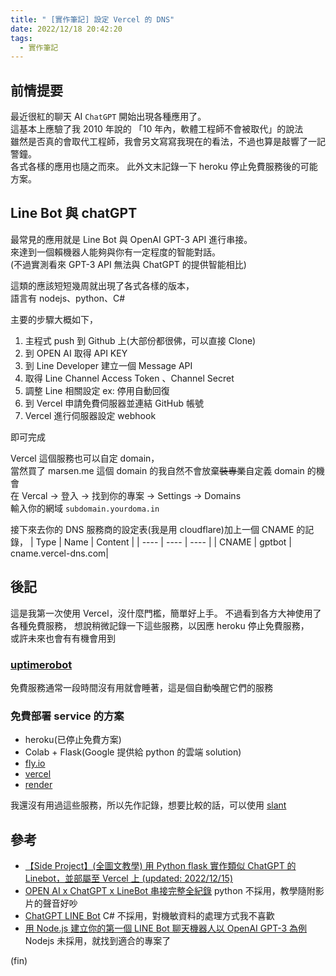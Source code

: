 ```yaml
---
title: " [實作筆記] 設定 Vercel 的 DNS"
date: 2022/12/18 20:42:20
tags:
  - 實作筆記
---
```


## 前情提要

最近很紅的聊天 AI `ChatGPT` 開始出現各種應用了。  
這基本上應驗了我 2010 年說的 「10 年內，軟體工程師不會被取代」的說法  
雖然是否真的會取代工程師，我會另文寫寫我現在的看法，不過也算是敲響了一記警鐘。  
各式各樣的應用也隨之而來。
此外文末記錄一下 heroku 停止免費服務後的可能方案。

## Line Bot 與 chatGPT

最常見的應用就是 Line Bot 與 OpenAI GPT-3 API 進行串接。  
來達到一個賴機器人能夠與你有一定程度的智能對話。  
(不過實測看來 GPT-3 API 無法與 ChatGPT 的提供智能相比)

這類的應該短短幾周就出現了各式各樣的版本，  
語言有 nodejs、python、C#

主要的步驟大概如下，

1. 主程式 push 到 Github 上(大部份都很佛，可以直接 Clone)
2. 到 OPEN AI 取得 API KEY
3. 到 Line Developer 建立一個 Message API
4. 取得 Line Channel Access Token 、Channel Secret
5. 調整 Line 相關設定 ex: 停用自動回復
6. 到 Vercel 申請免費伺服器並連結 GitHub 帳號
7. Vercel 進行伺服器設定 webhook

即可完成

Vercel 這個服務也可以自定 domain，  
當然買了 marsen.me 這個 domain 的我自然不會放棄~~裝專業~~自定義 domain 的機會  
在 Vercal → 登入 → 找到你的專案 → Settings → Domains  
輸入你的網域 `subdomain.yourdoma.in`

接下來去你的 DNS 服務商的設定表(我是用 cloudflare)加上一個 CNAME 的記錄，
| Type | Name | Content |
| ---- | ---- | ---- |
| CNAME | gptbot | cname.vercel-dns.com|

## 後記

這是我第一次使用 Vercel，沒什麼門檻，簡單好上手。
不過看到各方大神使用了各種免費服務，
想說稍微記錄一下這些服務，以因應 heroku 停止免費服務，  
或許未來也會有有機會用到

### [uptimerobot](https://uptimerobot.com/)

免費服務通常一段時間沒有用就會睡著，這是個自動喚醒它們的服務

### 免費部署 service 的方案

- heroku(已停止免費方案)
- Colab + Flask(Google 提供給 python 的雲端 solution)
- [fly.io](https://fly.io/)
- [vercel](https://vercel.com/)
- [render](https://render.com/)

我還沒有用過這些服務，所以先作記錄，想要比較的話，可以使用 [slant](https://www.slant.co/)

## 參考

- [【Side Project】(全圖文教學) 用 Python flask 實作類似 ChatGPT 的 Linebot，並部屬至 Vercel 上 (updated: 2022/12/15)](https://www.wongwonggoods.com/portfolio/personal_project/gpt-linebot-python-flask-for-vercel/#comment-330)
- [OPEN AI x ChatGPT x LineBot 串接完整全紀錄](https://vocus.cc/article/639da520fd89780001e965d7) python 不採用，教學隨附影片的聲音好吵
- [ChatGPT LINE Bot](https://github.com/isdaviddong/chatGPTLineBot) C# 不採用，對機敏資料的處理方式我不喜歡
- [用 Node.js 建立你的第一個 LINE Bot 聊天機器人以 OpenAI GPT-3 為例](https://israynotarray.com/nodejs/20221210/1224824056/) Nodejs 未採用，就找到適合的專案了

(fin)
